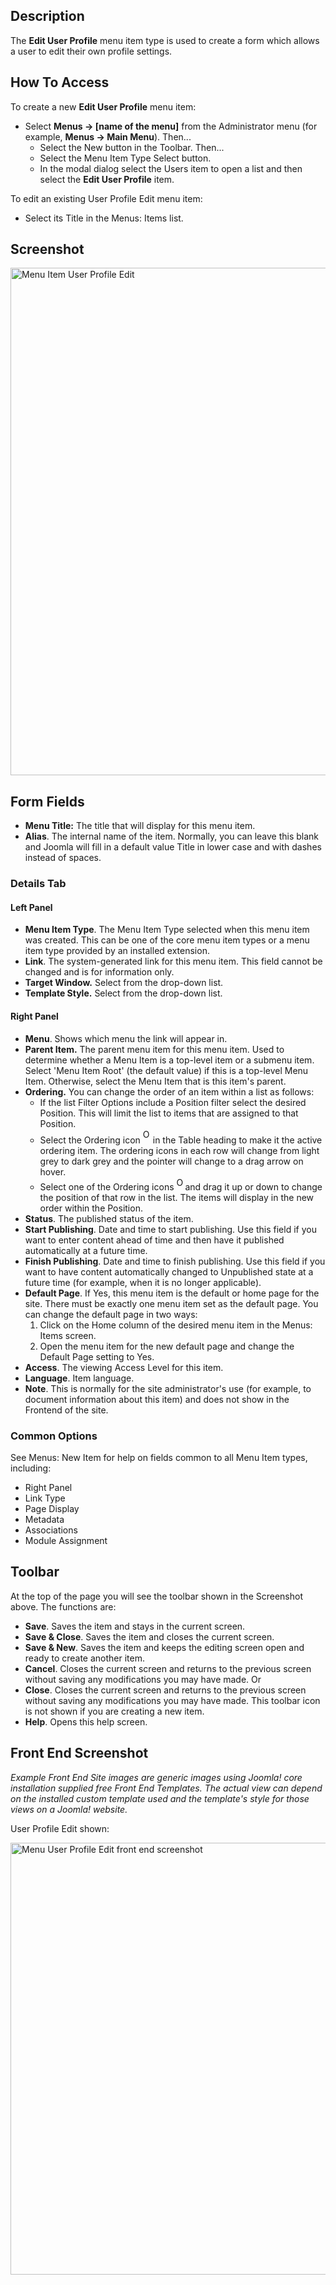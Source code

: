 <!-- Filename: Help4.x:Menu_Item:_Edit_User_Profile / Display title: Menu Item: Edit User Profile -->

## Description

The **Edit User Profile** menu item type is used to create a form which
allows a user to edit their own profile settings.

## How To Access

To create a new **Edit User Profile** menu item:

- Select **Menus → \[name of the menu\]** from the Administrator
  menu (for example, **Menus → Main Menu**). Then...
  - Select the New button in the Toolbar. Then...
  - Select the Menu Item Type Select button.
  - In the modal dialog select the Users item to open a list and then
    select the **Edit User Profile** item.

To edit an existing User Profile Edit menu item:

- Select its Title in the Menus: Items list.

## Screenshot

<img
src="https://docs.joomla.org/images/3/36/Help-4x-Menus-Menu-Item-User-Profile-Edit-en.png"
decoding="async" data-file-width="800" data-file-height="812"
width="800" height="812"
alt="Menu Item User Profile Edit" />

## Form Fields

- **Menu Title:** The title that will display for this menu item.
- **Alias**. The internal name of the item. Normally, you can leave this
  blank and Joomla will fill in a default value Title in lower case and
  with dashes instead of spaces.

### Details Tab

#### Left Panel

- **Menu Item Type**. The Menu Item Type selected when this menu item
  was created. This can be one of the core menu item types or a menu
  item type provided by an installed extension.
- **Link**. The system-generated link for this menu item. This field
  cannot be changed and is for information only.
- **Target Window.** Select from the drop-down list.
- **Template Style.** Select from the drop-down list.

#### Right Panel

- **Menu**. Shows which menu the link will appear in.
- **Parent Item.** The parent menu item for this menu item. Used to
  determine whether a Menu Item is a top-level item or a submenu item.
  Select 'Menu Item Root' (the default value) if this is a top-level
  Menu Item. Otherwise, select the Menu Item that is this item's parent.
- **Ordering.** You can change the order of an item within a list as
  follows:
  - If the list Filter Options include a Position filter select the
    desired Position. This will limit the list to items that are
    assigned to that Position.
  - Select the Ordering icon <img
    src="https://docs.joomla.org/images/e/ee/Help30-Ordering-colheader-icon.png"
    decoding="async" data-file-width="12" data-file-height="23" width="12"
    height="23" alt="Ordering column header icon" /> in the Table
    heading to make it the active ordering item. The ordering icons in
    each row will change from light grey to dark grey and the pointer
    will change to a drag arrow on hover.
  - Select one of the Ordering icons <img
    src="https://docs.joomla.org/images/8/87/Help30-Ordering-colheader-grab-bar-icon.png"
    decoding="async" data-file-width="10" data-file-height="21" width="10"
    height="21" alt="Ordering drag icon" /> and
    drag it up or down to change the position of that row in the list.
    The items will display in the new order within the Position.
- **Status**. The published status of the item.
- **Start Publishing**. Date and time to start publishing. Use this
  field if you want to enter content ahead of time and then have it
  published automatically at a future time.
- **Finish Publishing**. Date and time to finish publishing. Use this
  field if you want to have content automatically changed to Unpublished
  state at a future time (for example, when it is no longer applicable).
- **Default Page**. If Yes, this menu item is the default or home page
  for the site. There must be exactly one menu item set as the default
  page. You can change the default page in two ways:
  1.  Click on the Home column of the desired menu item in the Menus: Items
      screen.
  2.  Open the menu item for the new default page and change the Default
      Page setting to Yes.
- **Access**. The viewing Access  Level   for this item.
- **Language**. Item language.
- **Note**. This is normally for the site administrator's use (for
  example, to document information about this item) and does not show in
  the Frontend of the site.

### Common Options

See Menus: New Item for help on fields common to all Menu Item types, including:

- Right Panel
- Link Type
- Page Display
- Metadata
- Associations
- Module Assignment

## Toolbar

At the top of the page you will see the toolbar shown in the
Screenshot above. The functions are:

- **Save**. Saves the item and stays in the current screen.
- **Save & Close**. Saves the item and closes the current screen.
- **Save & New**. Saves the item and keeps the editing screen open and
  ready to create another item.
- **Cancel**. Closes the current screen and returns to the previous
  screen without saving any modifications you may have made. Or
- **Close**. Closes the current screen and returns to the previous
  screen without saving any modifications you may have made. This
  toolbar icon is not shown if you are creating a new item.
- **Help**. Opens this help screen.

## Front End Screenshot

*Example Front End Site images are generic images using Joomla! core
installation supplied free Front End Templates. The actual view can
depend on the installed custom template used and the template's style
for those views on a Joomla! website.*

User Profile Edit shown:

<img
src="https://docs.joomla.org/images/5/53/Help-4x-Menus-Menu-User-Profile-Edit-front-end-screenshot-en.png"
decoding="async" data-file-width="600" data-file-height="691"
width="600" height="691"
alt="Menu User Profile Edit front end screenshot" />
